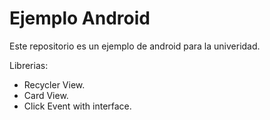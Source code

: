 
Ejemplo Android
=======================================================

Este repositorio es un ejemplo de android para la univeridad.

Librerias:


* Recycler View.
* Card View.
* Click Event with interface.

